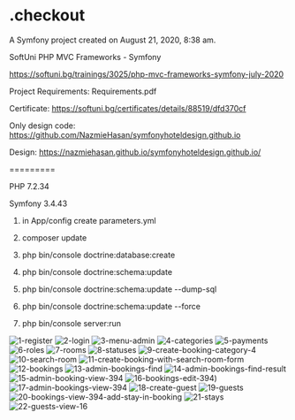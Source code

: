.checkout
=========

A Symfony project created on August 21, 2020, 8:38 am.

SoftUni PHP MVC Frameworks - Symfony

https://softuni.bg/trainings/3025/php-mvc-frameworks-symfony-july-2020

Project Requirements: Requirements.pdf

Certificate: https://softuni.bg/certificates/details/88519/dfd370cf

Only design code: https://github.com/NazmieHasan/symfonyhoteldesign.github.io

Design: https://nazmiehasan.github.io/symfonyhoteldesign.github.io/

=========

PHP 7.2.34

Symfony 3.4.43

1) in App/config create parameters.yml

2) composer update

3) php bin/console doctrine:database:create

4) php bin/console doctrine:schema:update

5) php bin/console doctrine:schema:update --dump-sql

6) php bin/console doctrine:schema:update --force

7) php bin/console server:run

![1-register](https://user-images.githubusercontent.com/58294359/192850503-f61e9559-4f98-499d-810d-dc2a143f0c13.png)
![2-login](https://user-images.githubusercontent.com/58294359/192850531-dcff6b2e-5c70-4f6b-9ed2-1fa6ea3bc964.png)
![3-menu-admin](https://user-images.githubusercontent.com/58294359/192850558-cbc599c2-a109-4d30-b2ba-1cd2e87d2615.png)
![4-categories](https://user-images.githubusercontent.com/58294359/192850564-6ab7cc84-1007-4ebd-80ab-0aae7e79d567.png)
![5-payments](https://user-images.githubusercontent.com/58294359/192850579-b9325921-aa7f-435a-92b0-97e9f1c23e87.png)
![6-roles](https://user-images.githubusercontent.com/58294359/192850608-94f620c9-06a3-414b-83e7-d3ade7d41b80.png)
![7-rooms](https://user-images.githubusercontent.com/58294359/192851552-e2f4d146-9320-422b-8b81-9396f8c968c9.png)
![8-statuses](https://user-images.githubusercontent.com/58294359/192850668-34025746-e422-489d-a84c-2576e0463cc4.png)
![9-create-booking-category-4](https://user-images.githubusercontent.com/58294359/193217929-ccce4c1a-17fc-4dc0-8ba6-b3e8dd04cba7.png)
![10-search-room](https://user-images.githubusercontent.com/58294359/193217949-7354dd1d-e5e2-46c7-ac8c-28588032c6d8.png)
![11-create-booking-with-search-room-form](https://user-images.githubusercontent.com/58294359/193217966-430bb1e1-7b6a-483f-8d4b-b02d3348e85a.png)
![12-bookings](https://user-images.githubusercontent.com/58294359/193217986-db7858fa-01f7-4d8b-b81b-db9a52792eef.png)
![13-admin-bookings-find](https://user-images.githubusercontent.com/58294359/193218021-d835fbcc-eb0f-4a65-b411-d801022ddfd9.png)
![14-admin-bookings-find-result](https://user-images.githubusercontent.com/58294359/193218044-c31b4096-720c-484b-9ce0-5bec523f8777.png)
![15-admin-booking-view-394](https://user-images.githubusercontent.com/58294359/195800131-13cba4f5-6c62-4b31-90ff-d25535e52fcf.png)
![16-bookings-edit-394](https://user-images.githubusercontent.com/58294359/193218160-50a936f8-aa59-4bd7-b49f-7e0e23826fbe.png))
![17-admin-bookings-view-394](https://user-images.githubusercontent.com/58294359/195800162-4c7265de-ae22-48ce-aa00-d7da4b988125.png)
![18-create-guest](https://user-images.githubusercontent.com/58294359/193219275-ce7608b8-5b02-43e9-826f-1f1728b18c6d.png)
![19-guests](https://user-images.githubusercontent.com/58294359/195800190-f1d3b702-ea7e-4f5f-ba8e-514a553577c5.png)
![20-bookings-view-394-add-stay-in-booking](https://user-images.githubusercontent.com/58294359/195800212-c8e2e1c8-89ca-46cf-a025-806a6014de51.png)
![21-stays](https://user-images.githubusercontent.com/58294359/193219340-fd8f84ce-a602-4032-bafe-41d8da758a6a.png)
![22-guests-view-16](https://user-images.githubusercontent.com/58294359/195800241-cd39582c-3a2d-47b0-a7ac-5a7f71f59217.png)
